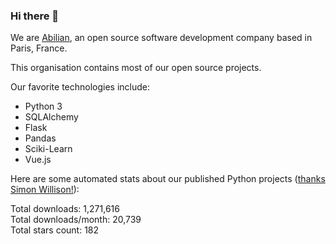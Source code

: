 ### Hi there 👋

We are [Abilian](https://abilian.com/), an open source software development company based in Paris, France.

This organisation contains most of our open source projects.

Our favorite technologies include:

- Python 3
- SQLAlchemy
- Flask
- Pandas
- Sciki-Learn
- Vue.js

Here are some automated stats about our published Python projects
([thanks Simon Willison!][sw-post]):

<!--marker-->
Total downloads: 1,271,616<br>
Total downloads/month: 20,739<br>
Total stars count: 182
<!--end-->

[sw-post]: https://simonwillison.net/2020/Jul/10/self-updating-profile-readme/